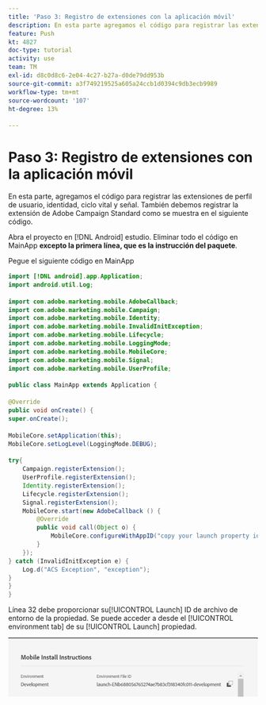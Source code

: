 ```yaml
---
title: 'Paso 3: Registro de extensiones con la aplicación móvil'
description: En esta parte agregamos el código para registrar las extensiones UserProfile, Identity, Lifecycle y Signal.
feature: Push
kt: 4827
doc-type: tutorial
activity: use
team: TM
exl-id: d8c0d8c6-2e04-4c27-b27a-d0de79dd953b
source-git-commit: a3f749219525a605a24ccb1d0394c9db3ecb9989
workflow-type: tm+mt
source-wordcount: '107'
ht-degree: 13%

---
```


# Paso 3: Registro de extensiones con la aplicación móvil

En esta parte, agregamos el código para registrar las extensiones de perfil de usuario, identidad, ciclo vital y señal. También debemos registrar la extensión de Adobe Campaign Standard como se muestra en el siguiente código.

Abra el proyecto en [!DNL Android] estudio. Eliminar todo el código en MainApp **excepto la primera línea, que es la instrucción del paquete**.

Pegue el siguiente código en MainApp

<!--
Removed `{.line-numbers}` below
-->

```java
import [!DNL android].app.Application;
import android.util.Log;

import com.adobe.marketing.mobile.AdobeCallback;
import com.adobe.marketing.mobile.Campaign;
import com.adobe.marketing.mobile.Identity;
import com.adobe.marketing.mobile.InvalidInitException;
import com.adobe.marketing.mobile.Lifecycle;
import com.adobe.marketing.mobile.LoggingMode;
import com.adobe.marketing.mobile.MobileCore;
import com.adobe.marketing.mobile.Signal;
import com.adobe.marketing.mobile.UserProfile;

public class MainApp extends Application {

@Override
public void onCreate() {
super.onCreate();

MobileCore.setApplication(this);
MobileCore.setLogLevel(LoggingMode.DEBUG);

try{
    Campaign.registerExtension();
    UserProfile.registerExtension();
    Identity.registerExtension();
    Lifecycle.registerExtension();
    Signal.registerExtension();
    MobileCore.start(new AdobeCallback () {
        @Override
        public void call(Object o) {
            MobileCore.configureWithAppID("copy your launch property id here");
        }
    });
} catch (InvalidInitException e) {
    Log.d("ACS Exception", "exception");
}
}
}
```

Línea 32 debe proporcionar su[!UICONTROL  Launch] ID de archivo de entorno de la propiedad. Se puede acceder a desde el [!UICONTROL environment tab] de su [!UICONTROL Launch] propiedad.

![launch-id](assets/launch-id-property.PNG)
